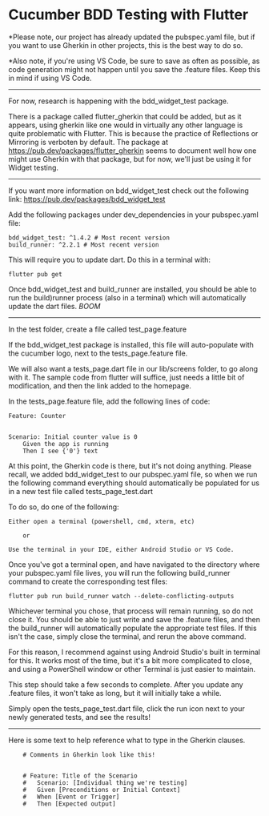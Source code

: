 Cucumber BDD Testing with Flutter
=================================


*Please note, our project has already updated the pubspec.yaml file, but if you want to use Gherkin in other projects, this is the best way to do so.

*Also note, if you're using VS Code, be sure to save as often as possible, as code generation might not happen until you save the .feature files. Keep this in mind if using VS Code. 


---

For now, research is happening with the bdd_widget_test package. 

There is a package called flutter_gherkin that could be added, but as it appears, using gherkin like one would in virtually any other language is quite problematic with Flutter. This is because the practice of Reflections or Mirroring is verboten by default. The package at https://pub.dev/packages/flutter_gherkin seems to document well how one might use Gherkin with that package, but for now, we'll just be using it for Widget testing. 

---


If you want more information on bdd_widget_test check out the following link: 
https://pub.dev/packages/bdd_widget_test

Add the following packages under dev_dependencies in your pubspec.yaml file: 
 
    bdd_widget_test: ^1.4.2 # Most recent version
    build_runner: ^2.2.1 # Most recent version


This will require you to update dart. Do this in a terminal with:

    flutter pub get

Once bdd_widget_test and build_runner are installed, you should be able to run the build)runner process (also in a terminal) which will automatically update the dart files. *BOOM*


---


In the test folder, create a file called test_page.feature

If the bdd_widget_test package is installed, this file will auto-populate with the cucumber logo, next to the tests_page.feature file.

We will also want a tests_page.dart file in our lib/screens folder, to go along with it. The sample code from flutter will suffice, just needs a little bit of modification, and then the link added to the homepage. 

In the tests_page.feature file, add the following lines of code:


    Feature: Counter


    Scenario: Initial counter value is 0
        Given the app is running
        Then I see {'0'} text

    

At this point, the Gherkin code is there, but it's not doing anything. Please recall, we added bdd_widget_test to our pubspec.yaml file, so when we run the following command everything should automatically be populated for us in a new test file called tests_page_test.dart 

To do so, do one of the following:

    Either open a terminal (powershell, cmd, xterm, etc)

        or
    
    Use the terminal in your IDE, either Android Studio or VS Code. 


Once you've got a terminal open, and have navigated to the directory where your pubspec.yaml file lives, you will run the following build_runner command to create the corresponding test files:

    flutter pub run build_runner watch --delete-conflicting-outputs


Whichever terminal you chose, that process will remain running, so do not close it. You should be able to just write and save the .feature files, and then the build_runner will automatically populate the appropriate test files. If this isn't the case, simply close the terminal, and rerun the above command.

For this reason, I recommend against using Android Studio's built in terminal for this. It works most of the time, but it's a bit more complicated to close, and using a PowerShell window or other Terminal is just easier to maintain. 


This step should take a few seconds to complete. After you update any .feature files, it won't take as long, but it will initially take a while.


Simply open the tests_page_test.dart file, click the run icon next to your newly generated tests, and see the results!


---


Here is some text to help reference what to type in the Gherkin clauses.

        # Comments in Gherkin look like this!


        # Feature: Title of the Scenario
        #   Scenario: [Individual thing we're testing]
        #   Given [Preconditions or Initial Context]
        #   When [Event or Trigger]
        #   Then [Expected output]
